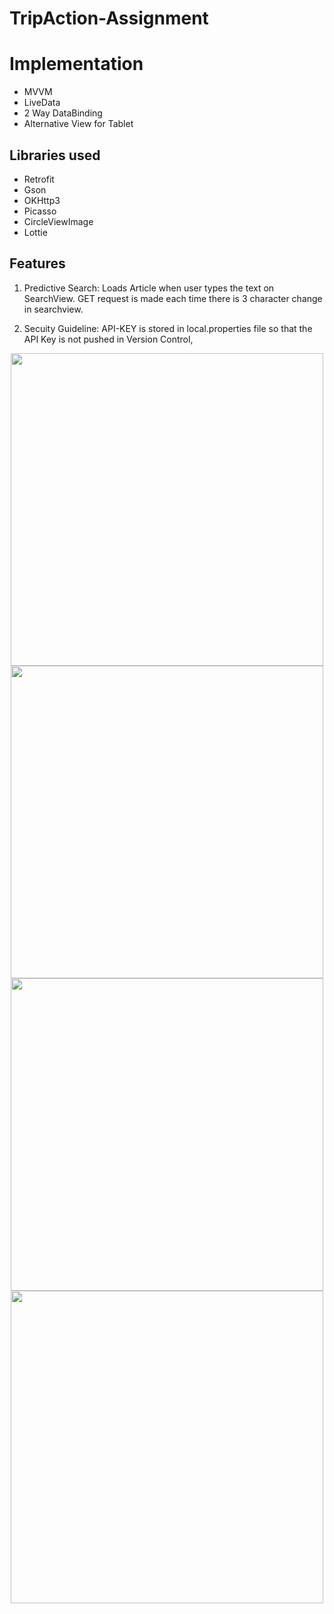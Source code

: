 # TripAction-Assignment

# Implementation

 - MVVM
 - LiveData
 - 2 Way DataBinding
 - Alternative View for Tablet
 

## Libraries used 

 - Retrofit
 - Gson
 - OKHttp3 
 - Picasso
 - CircleViewImage
 - Lottie

## Features

1) Predictive Search: Loads Article when user types the text on SearchView. GET request is made each time there is 3 character change in searchview.

2) Secuity Guideline: API-KEY is stored in local.properties file so that the API Key is not pushed in Version Control,


<p align="center">
 <img height="500" src="https://user-images.githubusercontent.com/11274840/120173222-ac12f980-c1b8-11eb-8f11-8a3f9083432e.png">
 <img height="500" src="https://user-images.githubusercontent.com/11274840/120173226-ad442680-c1b8-11eb-9f35-752bf0b196b1.png">
 <img height="500" src="https://user-images.githubusercontent.com/11274840/120173237-ae755380-c1b8-11eb-89df-ddca884eb5da.png">
 <img height="500" src="https://user-images.githubusercontent.com/11274840/120173242-afa68080-c1b8-11eb-83f1-d9acd9e3d035.png">
</p>

